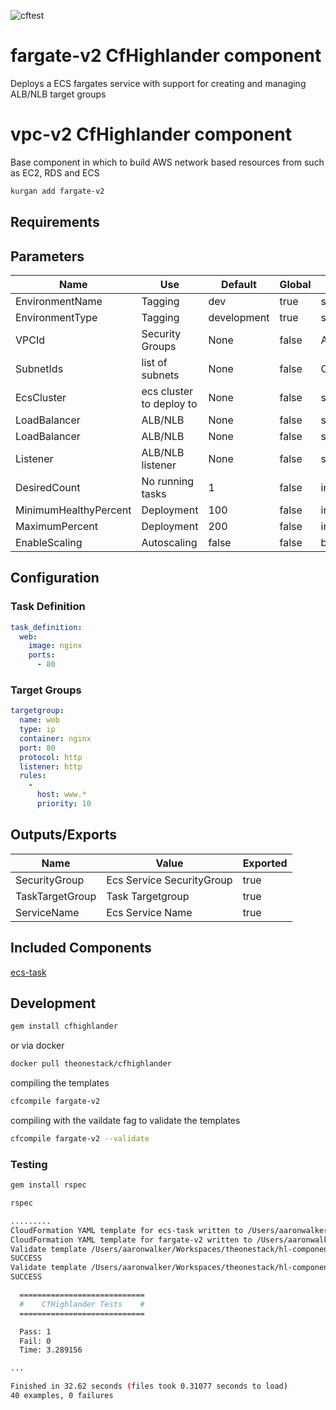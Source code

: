 ![cftest](https://github.com/theonestack/hl-component-fargate-v2/actions/workflows/rspec.yaml/badge.svg)

# fargate-v2 CfHighlander component

Deploys a ECS fargates service with support for creating and managing ALB/NLB target groups

# vpc-v2 CfHighlander component

Base component in which to build AWS network based resources from such as EC2, RDS and ECS

```bash
kurgan add fargate-v2
```

## Requirements

## Parameters

| Name | Use | Default | Global | Type | Allowed Values |
| ---- | --- | ------- | ------ | ---- | -------------- |
| EnvironmentName | Tagging | dev | true | string
| EnvironmentType | Tagging | development | true | string | ['development','production']
| VPCId | Security Groups | None | false | AWS::EC2::VPC::Id
| SubnetIds | list of subnets | None | false | CommaDelimitedList
| EcsCluster | ecs cluster to deploy to | None | false | string
| LoadBalancer | ALB/NLB | None | false | string (arn)
| LoadBalancer | ALB/NLB | None | false | string (arn)
| Listener | ALB/NLB listener | None | false | string (arn
| DesiredCount | No running tasks | 1 | false | int
| MinimumHealthyPercent | Deployment | 100 | false | int
| MaximumPercent | Deployment | 200 | false | int
| EnableScaling | Autoscaling | false | false | boolean




## Configuration

### Task Definition

```yaml
task_definition:
  web:
    image: nginx
    ports:
      - 80
```

### Target Groups

```yaml
targetgroup:
  name: web
  type: ip
  container: nginx
  port: 80
  protocol: http
  listener: http
  rules:
    -
      host: www.*
      priority: 10
```

## Outputs/Exports

| Name | Value | Exported |
| ---- | ----- | -------- |
| SecurityGroup | Ecs Service SecurityGroup | true
| TaskTargetGroup | Task Targetgroup | true
| ServiceName | Ecs Service Name | true

## Included Components

[ecs-task](https://github.com/theonestack/hl-component-ecs-task)

## Development

```bash
gem install cfhighlander
```

or via docker

```bash
docker pull theonestack/cfhighlander
```

compiling the templates

```bash
cfcompile fargate-v2
```

compiling with the vaildate fag to validate the templates

```bash
cfcompile fargate-v2 --validate
```

### Testing

```bash
gem install rspec
```

```bash
rspec

.........
CloudFormation YAML template for ecs-task written to /Users/aaronwalker/Workspaces/theonestack/hl-component-fargate-v2/out/yaml/fargatev2Task.compiled.yaml
CloudFormation YAML template for fargate-v2 written to /Users/aaronwalker/Workspaces/theonestack/hl-component-fargate-v2/out/tests/targetgroup_param/fargate-v2.compiled.yaml
Validate template /Users/aaronwalker/Workspaces/theonestack/hl-component-fargate-v2/out/tests/targetgroup_param/fargate-v2.compiled.yaml locally
SUCCESS
Validate template /Users/aaronwalker/Workspaces/theonestack/hl-component-fargate-v2/out/yaml/fargatev2Task.compiled.yaml locally
SUCCESS

  ============================
  #    CfHighlander Tests    #
  ============================

  Pass: 1
  Fail: 0
  Time: 3.289156

...

Finished in 32.62 seconds (files took 0.31077 seconds to load)
40 examples, 0 failures
```



